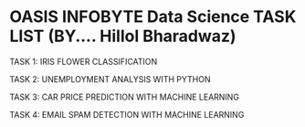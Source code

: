 # OASIS INFOBYTE Data Science TASK LIST  (BY.... Hillol Bharadwaz)

TASK 1: IRIS FLOWER CLASSIFICATION

TASK 2: UNEMPLOYMENT ANALYSIS WITH PYTHON

TASK 3: CAR PRICE PREDICTION WITH MACHINE LEARNING

TASK 4: EMAIL SPAM DETECTION WITH MACHINE LEARNING






